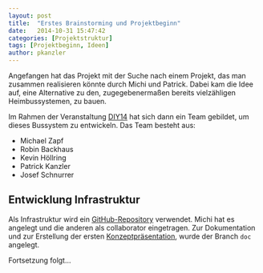 ```yaml
---
layout: post
title:  "Erstes Brainstorming und Projektbeginn"
date:   2014-10-31 15:47:42
categories: [Projektstruktur]
tags: [Projektbeginn, Ideen]
author: pkanzler
---
```


Angefangen hat das Projekt mit der Suche nach einem Projekt, das man zusammen realisieren könnte durch Michi und Patrick.
Dabei kam die Idee auf, eine Alternative zu den, zugegebenermaßen bereits vielzähligen Heimbussystemen, zu bauen.

Im Rahmen der Veranstaltung [DIY14][diy14] hat sich dann ein Team gebildet, um dieses Bussystem zu entwickeln.
Das Team besteht aus:

* Michael Zapf
* Robin Backhaus
* Kevin Höllring
* Patrick Kanzler
* Josef Schnurrer

## Entwicklung Infrastruktur
Als Infrastruktur wird ein [GitHub-Repository][github] verwendet.
Michi hat es angelegt und die anderen als collaborator eingetragen.
Zur Dokumentation und zur Erstellung der ersten [Konzeptpräsentation][presentation], wurde der Branch `doc` angelegt.



Fortsetzung folgt...



[diy14]: http://www7.cs.fau.de/de/teaching/diy-2014w/
[github]: https://github.com/michz/diy14bus
[presentation]: https://github.com/michz/diy14bus/tree/doc/doc
